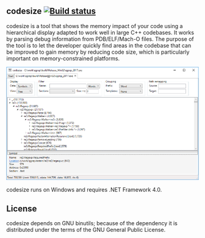 codesize [![Build status](https://ci.appveyor.com/api/projects/status/9eknga76o5wapldq?svg=true)](https://ci.appveyor.com/project/zeux/codesize)
--------

codesize is a tool that shows the memory impact of your code using a hierarchical display adapted to work well in large C++ codebases. It works by parsing debug information from PDB/ELF/Mach-O files. The purpose of the tool is to let the developer quickly find areas in the codebase that can be improved to gain memory by reducing code size, which is particularly important on memory-constrained platforms.

![codesize](codesize.png?raw=true)

codesize runs on Windows and requires .NET Framework 4.0.

License
-------

codesize depends on GNU binutils; because of the dependency it is distributed under the terms of the GNU General Public License.
